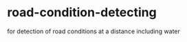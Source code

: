 road-condition-detecting
========================

for detection of road conditions at a distance including water